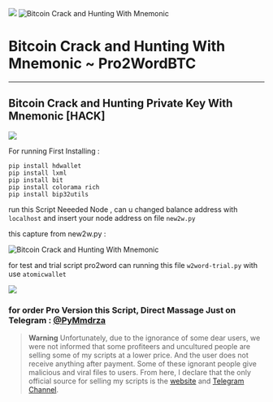 ![](https://img.shields.io/badge/Build-Online-orange/?style=plastic&link=https://replit.com/@Pymmdrza/Pro2Word-BITCOIN-MNemonic?v=1)
![Bitcoin Crack and Hunting With Mnemonic](https://github.com/Pymmdrza/Pro2WordBTC/blob/mainx/pro2wordCover1.png 'Bitcoin Crack and Hunting With Mnemonic')

# Bitcoin Crack and Hunting With Mnemonic ~ Pro2WordBTC

---

## Bitcoin Crack and Hunting Private Key With Mnemonic [HACK]


![](https://github.com/Pymmdrza/Pro2WordBTC/blob/mainx/Pro2Word_PROVERSION-ScreenCapture.gif)


For running First Installing :

```
pip install hdwallet
pip install lxml
pip install bit
pip install colorama rich
pip install bip32utils
```

run this Script Neeeded Node , can u changed balance address with `localhost` and insert your node address on file `new2w.py` 

this capture from new2w.py :

![Bitcoin Crack and Hunting With Mnemonic](https://raw.githubusercontent.com/Pymmdrza/Pro2WordBTC/mainx/pro2word-node_exclusive.gif 'Bitcoin Crack and Hunting With Mnemonic')

for test and trial script pro2word can running this file `w2word-trial.py` with use `atomicwallet`

![](https://github.com/Pymmdrza/Pro2WordBTC/blob/mainx/p2word-trial.gif)


### for order Pro Version this Script, Direct Massage Just on Telegram : [@PyMmdrza](https://t.me/pymmdrza)  


> **Warning**
> Unfortunately, due to the ignorance of some dear users, we were not informed that some profiteers and uncultured people are selling some of my scripts at a lower price. And the user does not receive anything after payment. Some of these ignorant people give malicious and viral files to users. From here, I declare that the only official source for selling my scripts is the [website](https://mmdrza.com) and [Telegram Channel](https://t.me/mpython3).
